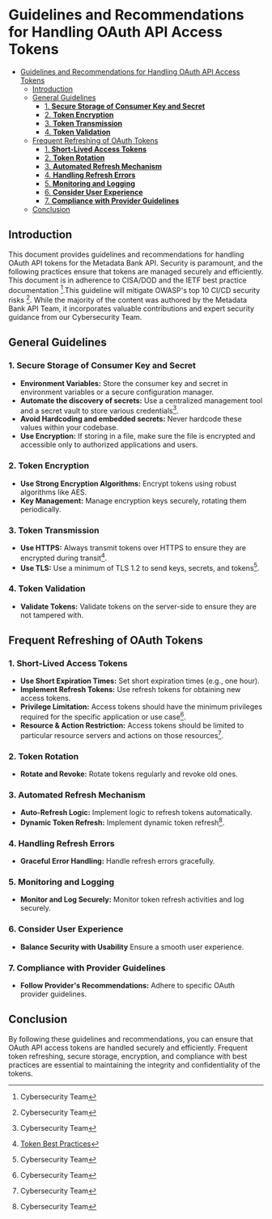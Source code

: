 
# Guidelines and Recommendations for Handling OAuth API Access Tokens

- [Guidelines and Recommendations for Handling OAuth API Access Tokens](#guidelines-and-recommendations-for-handling-oauth-api-access-tokens)
  - [Introduction](#introduction)
  - [General Guidelines](#general-guidelines)
    - [1. **Secure Storage of Consumer Key and Secret**](#1-secure-storage-of-consumer-key-and-secret)
    - [2. **Token Encryption**](#2-token-encryption)
    - [3. **Token Transmission**](#3-token-transmission)
    - [4. **Token Validation**](#4-token-validation)
  - [Frequent Refreshing of OAuth Tokens](#frequent-refreshing-of-oauth-tokens)
    - [1. **Short-Lived Access Tokens**](#1-short-lived-access-tokens)
    - [2. **Token Rotation**](#2-token-rotation)
    - [3. **Automated Refresh Mechanism**](#3-automated-refresh-mechanism)
    - [4. **Handling Refresh Errors**](#4-handling-refresh-errors)
    - [5. **Monitoring and Logging**](#5-monitoring-and-logging)
    - [6. **Consider User Experience**](#6-consider-user-experience)
    - [7. **Compliance with Provider Guidelines**](#7-compliance-with-provider-guidelines)
  - [Conclusion](#conclusion)

## Introduction

This document provides guidelines and recommendations for handling OAuth API tokens for the Metadata Bank API. Security is paramount, and the following practices  ensure that tokens are managed securely and efficiently. This document is in adherence to CISA/DOD and the IETF best practice documentation [^1].This guideline will mitigate OWASP's top 10 CI/CD security risks [^1]. While the majority of the content was authored by the Metadata Bank API Team, it incorporates valuable contributions and expert security guidance from our Cybersecurity Team.

## General Guidelines

### 1. **Secure Storage of Consumer Key and Secret**

- **Environment Variables:** Store the consumer key and secret in environment variables or a secure configuration manager.
- **Automate the discovery of secrets:** Use a centralized management tool and a secret vault to store various credentials[^1].
- **Avoid Hardcoding and embedded secrets:** Never hardcode these values within your codebase.
- **Use Encryption:** If storing in a file, make sure the file is encrypted and accessible only to authorized applications and users.

### 2. **Token Encryption**

- **Use Strong Encryption Algorithms:** Encrypt tokens using robust algorithms like AES.
- **Key Management:** Manage encryption keys securely, rotating them periodically.

### 3. **Token Transmission**

- **Use HTTPS:** Always transmit tokens over HTTPS to ensure they are encrypted during transit[^2].
- **Use TLS:** Use a minimum of TLS 1.2 to send keys, secrets, and tokens[^1].

### 4. **Token Validation**

- **Validate Tokens:** Validate tokens on the server-side to ensure they are not tampered with.

## Frequent Refreshing of OAuth Tokens

### 1. **Short-Lived Access Tokens**

- **Use Short Expiration Times:** Set short expiration times (e.g., one hour).
- **Implement Refresh Tokens:** Use refresh tokens for obtaining new access tokens.
- **Privilege Limitation:** Access tokens should have the minimum privileges required for the specific application or use case[^1].
- **Resource & Action Restriction:** Access tokens should be limited to particular resource servers and actions on those resources[^1].

### 2. **Token Rotation**

- **Rotate and Revoke:** Rotate tokens regularly and revoke old ones.

### 3. **Automated Refresh Mechanism**

- **Auto-Refresh Logic:** Implement logic to refresh tokens automatically.
- **Dynamic Token Refresh:** Implement dynamic token refresh[^1].

### 4. **Handling Refresh Errors**

- **Graceful Error Handling:** Handle refresh errors gracefully.

### 5. **Monitoring and Logging**

- **Monitor and Log Securely:** Monitor token refresh activities and log securely.

### 6. **Consider User Experience**

- **Balance Security with Usability** Ensure a smooth user experience.

### 7. **Compliance with Provider Guidelines**

- **Follow Provider's Recommendations:** Adhere to specific OAuth provider guidelines.

## Conclusion

By following these guidelines and recommendations, you can ensure that OAuth API access tokens are handled securely and efficiently. Frequent token refreshing, secure storage, encryption, and compliance with best practices are essential to maintaining the integrity and confidentiality of the tokens.

[^1]: Cybersecurity Team
[^2]: [Token Best Practices](https://auth0.com/docs/secure/tokens/token-best-practices)
